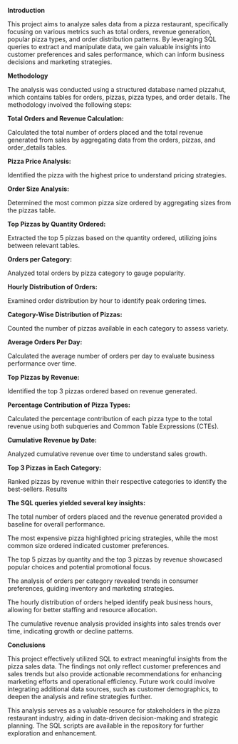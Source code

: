 

**Introduction**

This project aims to analyze sales data from a pizza restaurant, specifically focusing on various metrics such as total orders, revenue generation, popular pizza types, and order distribution patterns. By leveraging SQL queries to extract and manipulate data, we gain valuable insights into customer preferences and sales performance, which can inform business decisions and marketing strategies.

**Methodology**

The analysis was conducted using a structured database named pizzahut, which contains tables for orders, pizzas, pizza types, and order details. The methodology involved the following steps:

**Total Orders and Revenue Calculation:**

Calculated the total number of orders placed and the total revenue generated from sales by aggregating data from the orders, pizzas, and order_details tables.

**Pizza Price Analysis:**

Identified the pizza with the highest price to understand pricing strategies.

**Order Size Analysis:**

Determined the most common pizza size ordered by aggregating sizes from the pizzas table.

**Top Pizzas by Quantity Ordered:**

Extracted the top 5 pizzas based on the quantity ordered, utilizing joins between relevant tables.

**Orders per Category:**

Analyzed total orders by pizza category to gauge popularity.

**Hourly Distribution of Orders:**

Examined order distribution by hour to identify peak ordering times.

**Category-Wise Distribution of Pizzas:**

Counted the number of pizzas available in each category to assess variety.

**Average Orders Per Day:**

Calculated the average number of orders per day to evaluate business performance over time.

**Top Pizzas by Revenue:**

Identified the top 3 pizzas ordered based on revenue generated.

**Percentage Contribution of Pizza Types:**

Calculated the percentage contribution of each pizza type to the total revenue using both subqueries and Common Table Expressions (CTEs).

**Cumulative Revenue by Date:**

Analyzed cumulative revenue over time to understand sales growth.

**Top 3 Pizzas in Each Category:**

Ranked pizzas by revenue within their respective categories to identify the best-sellers.
Results

**The SQL queries yielded several key insights:**

The total number of orders placed and the revenue generated provided a baseline for overall performance.

The most expensive pizza highlighted pricing strategies, while the most common size ordered indicated customer preferences.

The top 5 pizzas by quantity and the top 3 pizzas by revenue showcased popular choices and potential promotional focus.

The analysis of orders per category revealed trends in consumer preferences, guiding inventory and marketing strategies.

The hourly distribution of orders helped identify peak business hours, allowing for better staffing and resource allocation.

The cumulative revenue analysis provided insights into sales trends over time, indicating growth or decline patterns.

**Conclusions**

This project effectively utilized SQL to extract meaningful insights from the pizza sales data. The findings not only reflect customer preferences and sales trends but also provide actionable recommendations for enhancing marketing efforts and operational efficiency. Future work could involve integrating additional data sources, such as customer demographics, to deepen the analysis and refine strategies further.

This analysis serves as a valuable resource for stakeholders in the pizza restaurant industry, aiding in data-driven decision-making and strategic planning. The SQL scripts are available in the repository for further exploration and enhancement.
